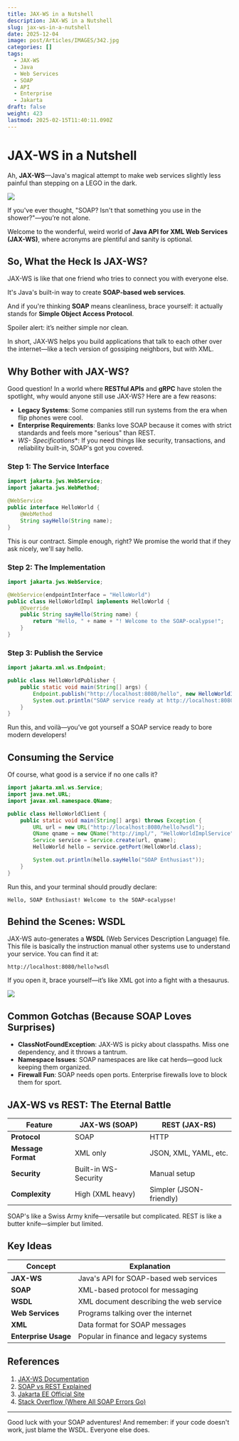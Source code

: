 ```yaml
---
title: JAX-WS in a Nutshell
description: JAX-WS in a Nutshell
slug: jax-ws-in-a-nutshell
date: 2025-12-04
image: post/Articles/IMAGES/342.jpg
categories: []
tags:
  - JAX-WS
  - Java
  - Web Services
  - SOAP
  - API
  - Enterprise
  - Jakarta
draft: false
weight: 423
lastmod: 2025-02-15T11:40:11.090Z
---
```

# JAX-WS in a Nutshell

Ah, **JAX-WS**—Java's magical attempt to make web services slightly less painful than stepping on a LEGO in the dark.

![](/post/Articles/__SOAP/Pasted%20image%2020250214170226.png)

If you've ever thought, "SOAP? Isn't that something you use in the shower?"—you’re not alone.

Welcome to the wonderful, weird world of **Java API for XML Web Services (JAX-WS)**, where acronyms are plentiful and sanity is optional.

## So, What the Heck Is JAX-WS?

JAX-WS is like that one friend who tries to connect you with everyone else.

It's Java's built-in way to create **SOAP-based web services**.

And if you're thinking **SOAP** means cleanliness, brace yourself: it actually stands for **Simple Object Access Protocol**.

Spoiler alert: it’s neither simple nor clean.

In short, JAX-WS helps you build applications that talk to each other over the internet—like a tech version of gossiping neighbors, but with XML.

## Why Bother with JAX-WS?

Good question! In a world where **RESTful APIs** and **gRPC** have stolen the spotlight, why would anyone still use JAX-WS? Here are a few reasons:

* **Legacy Systems**: Some companies still run systems from the era when flip phones were cool.
* **Enterprise Requirements**: Banks love SOAP because it comes with strict standards and feels more "serious" than REST.
* **WS-* Specifications*\*: If you need things like security, transactions, and reliability built-in, SOAP's got you covered.

### Step 1: The Service Interface

```java
import jakarta.jws.WebService;
import jakarta.jws.WebMethod;

@WebService
public interface HelloWorld {
    @WebMethod
    String sayHello(String name);
}
```

This is our contract. Simple enough, right? We promise the world that if they ask nicely, we'll say hello.

### Step 2: The Implementation

```java
import jakarta.jws.WebService;

@WebService(endpointInterface = "HelloWorld")
public class HelloWorldImpl implements HelloWorld {
    @Override
    public String sayHello(String name) {
        return "Hello, " + name + "! Welcome to the SOAP-ocalypse!";
    }
}
```

### Step 3: Publish the Service

```java
import jakarta.xml.ws.Endpoint;

public class HelloWorldPublisher {
    public static void main(String[] args) {
        Endpoint.publish("http://localhost:8080/hello", new HelloWorldImpl());
        System.out.println("SOAP service ready at http://localhost:8080/hello?wsdl");
    }
}
```

Run this, and voilà—you’ve got yourself a SOAP service ready to bore modern developers!

## Consuming the Service

Of course, what good is a service if no one calls it?

```java
import jakarta.xml.ws.Service;
import java.net.URL;
import javax.xml.namespace.QName;

public class HelloWorldClient {
    public static void main(String[] args) throws Exception {
        URL url = new URL("http://localhost:8080/hello?wsdl");
        QName qname = new QName("http://impl/", "HelloWorldImplService");
        Service service = Service.create(url, qname);
        HelloWorld hello = service.getPort(HelloWorld.class);

        System.out.println(hello.sayHello("SOAP Enthusiast"));
    }
}
```

Run this, and your terminal should proudly declare:

```
Hello, SOAP Enthusiast! Welcome to the SOAP-ocalypse!
```

## Behind the Scenes: WSDL

JAX-WS auto-generates a **WSDL** (Web Services Description Language) file. This file is basically the instruction manual other systems use to understand your service. You can find it at:

```
http://localhost:8080/hello?wsdl
```

If you open it, brace yourself—it’s like XML got into a fight with a thesaurus.

![](/post/Articles/__SOAP/Pasted%20image%2020250214170731.png)

## Common Gotchas (Because SOAP Loves Surprises)

* **ClassNotFoundException**: JAX-WS is picky about classpaths. Miss one dependency, and it throws a tantrum.
* **Namespace Issues**: SOAP namespaces are like cat herds—good luck keeping them organized.
* **Firewall Fun**: SOAP needs open ports. Enterprise firewalls love to block them for sport.

## JAX-WS vs REST: The Eternal Battle

| **Feature**        | **JAX-WS (SOAP)**    | **REST (JAX-RS)**       |
| ------------------ | -------------------- | ----------------------- |
| **Protocol**       | SOAP                 | HTTP                    |
| **Message Format** | XML only             | JSON, XML, YAML, etc.   |
| **Security**       | Built-in WS-Security | Manual setup            |
| **Complexity**     | High (XML heavy)     | Simpler (JSON-friendly) |

SOAP's like a Swiss Army knife—versatile but complicated. REST is like a butter knife—simpler but limited.

## Key Ideas

| **Concept**          | **Explanation**                         |
| -------------------- | --------------------------------------- |
| **JAX-WS**           | Java's API for SOAP-based web services  |
| **SOAP**             | XML-based protocol for messaging        |
| **WSDL**             | XML document describing the web service |
| **Web Services**     | Programs talking over the internet      |
| **XML**              | Data format for SOAP messages           |
| **Enterprise Usage** | Popular in finance and legacy systems   |

## References

1. [JAX-WS Documentation](https://docs.oracle.com/javaee/7/tutorial/jaxws.htm)
2. [SOAP vs REST Explained](https://restfulapi.net/soap-vs-rest/)
3. [Jakarta EE Official Site](https://jakarta.ee/)
4. [Stack Overflow (Where All SOAP Errors Go)](https://stackoverflow.com/)

***

Good luck with your SOAP adventures! And remember: if your code doesn't work, just blame the WSDL. Everyone else does.

